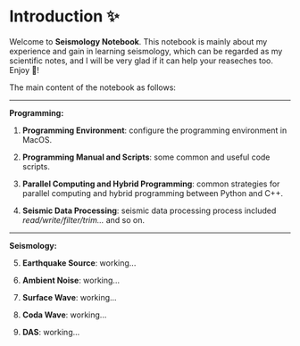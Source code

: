 # Introduction ✨

Welcome to **Seismology Notebook**. This notebook is mainly about my experience and gain in learning seismology, which can be regarded as my scientific notes, and I will be very glad if it can help your reaseches too. Enjoy 👋!
 
The main content of the notebook as follows:

---
**Programming:**

1. **Programming Environment**: configure the programming environment in MacOS.

2. **Programming Manual and Scripts**: some common and useful code scripts.

3. **Parallel Computing and Hybrid Programming**: common strategies for parallel computing and hybrid programming between Python and C++.

4. **Seismic Data Processing**: seismic data processing process included *read/write/filter/trim...* and so on.

---
**Seismology:**

5. **Earthquake Source**: working...

6. **Ambient Noise**: working...

7. **Surface Wave**: working...

8. **Coda Wave**: working...

9. **DAS**: working...



<!-- ```{tableofcontents}
```

Here is my nifty citation {cite}`holdgraf_evidence_2014`.

```{bibliography}
``` -->